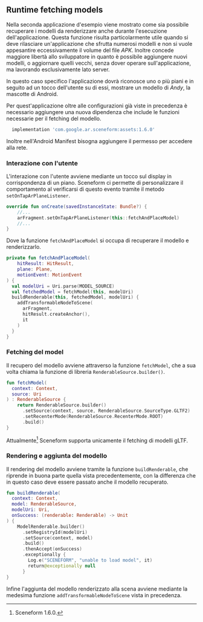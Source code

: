 ## Runtime fetching models

Nella seconda applicazione d'esempio viene mostrato come sia possibile recuperare i modelli da renderizzare anche durante l'esecuzione dell'applicazione.
Questa funzione risulta particolarmente utile quando si deve rilasciare un'applicazione che sfrutta numerosi modelli e non si vuole appesantire eccessivamente il volume del file *APK*.
Inoltre concede maggiore libertà allo sviluppatore in quanto è possibile aggiungere nuovi modelli, o aggiornare quelli vecchi, senza dover operare sull'applicazione, ma lavorando esclusivamente lato server.

In questo caso specifico l'applicazione dovrà riconosce uno o più piani e in seguito ad un tocco dell'utente su di essi, mostrare un modello di *Andy*, la mascotte di Android.

Per quest'applicazione oltre alle configurazioni già viste in precedenza è necessario aggiungere una nuova dipendenza che include le funzioni necessarie per il fetching del modello.

```gradle
  implementation 'com.google.ar.sceneform:assets:1.6.0'
```

Inoltre nell'Android Manifest bisogna aggiungere il permesso per accedere alla rete.

### Interazione con l'utente

L'interazione con l'utente avviene mediante un tocco sul display in corrispondenza di un piano.
Sceneform ci permette di personalizzare il comportamento al verificarsi di questo evento tramite il metodo `setOnTapArPlaneListener`.

```kotlin
override fun onCreate(savedInstanceState: Bundle?) {
	//...
	arFragment.setOnTapArPlaneListener(this::fetchAndPlaceModel)
	//...
}
```

Dove la funzione `fetchAndPlaceModel` si occupa di recuperare il modello e renderizzarlo.

```kotlin
private fun fetchAndPlaceModel(
	hitResult: HitResult,
	plane: Plane,
	motionEvent: MotionEvent
) {
  val modelUri = Uri.parse(MODEL_SOURCE)
  val fetchedModel = fetchModel(this, modelUri)
  buildRenderable(this, fetchedModel, modelUri) {
    addTransformableNodeToScene(
      arFragment,
      hitResult.createAnchor(),
      it
    )
  }
}
```

### Fetching del model

Il recupero del modello avviene attraverso la funzione `fetchModel`, che a sua volta chiama la funzione di libreria `RenderableSource.builder()`.

```kotlin
fun fetchModel(
  context: Context,
  source: Uri
) : RenderableSource {
	return RenderableSource.builder()
      .setSource(context, source, RenderableSource.SourceType.GLTF2)
      .setRecenterMode(RenderableSource.RecenterMode.ROOT)
      .build()
}
```

Attualmente[^sceneform-1.6] Sceneform supporta unicamente il fetching di modelli gLTF.

### Rendering e aggiunta del modello

Il rendering del modello avviene tramite la funzione `buildRenderable`, che riprende in buona parte quella vista precedentemente, con la differenza che in questo caso deve essere passato anche il modello recuperato.

```kotlin
fun buildRenderable(
  context: Context,
  model: RenderableSource,
  modelUri: Uri,
  onSuccess: (renderable: Renderable) -> Unit
) {
	ModelRenderable.builder()
      .setRegistryId(modelUri)
      .setSource(context, model)
      .build()
      .thenAccept(onSuccess)
      .exceptionally {
        Log.e("SCENEFORM", "unable to load model", it)
        return@exceptionally null
      }
}
```

Infine l'aggiunta del modello renderizzato alla scena avviene mediante la medesima funzione `addTransformableNodeToScene` vista in precedenza.

[^sceneform-1.6]: Sceneform 1.6.0.
